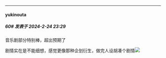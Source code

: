 ﻿
*****

####  yukinouta  
##### 60#       发表于 2024-2-24 23:29

音乐剧部分特别棒，超出预期了

剧情实在是不能细想，感觉更像那种企划衍生，做完人设胡凑个剧情<img src="https://static.saraba1st.com/image/smiley/face2017/068.png" referrerpolicy="no-referrer">

